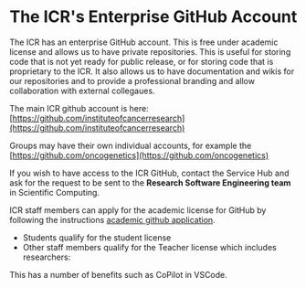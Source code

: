 # The ICR's Enterprise GitHub Account

The ICR has an enterprise GitHub account. This is free under academic license and allows us to have private repositories. This is useful for storing code that is not yet ready for public release, or for storing code that is proprietary to the ICR. It also allows us to have documentation and wikis for our repositories and to provide a professional branding and allow collaboration with external collegaues.

The main ICR github account is here: [https://github.com/instituteofcancerresearch](https://github.com/instituteofcancerresearch)  

Groups may have their own individual accounts, for example the [https://github.com/oncogenetics](https://github.com/oncogenetics)  

If you wish to have access to the ICR GitHub, contact the Service Hub and ask for the request to be sent to the **Research Software Engineering team** in Scientific Computing.

ICR staff members can apply for the academic license for GitHub by following the instructions [academic github application](https://education.github.com/discount_requests/application).  

- Students qualify for the student license  
- Other staff members qualify for the Teacher license which includes researchers: 

This has a number of benefits such as CoPilot in VSCode.